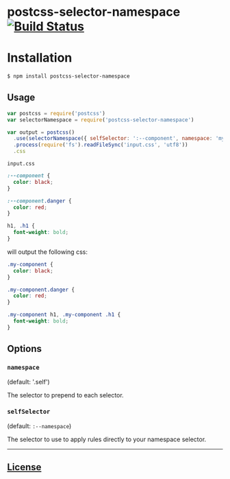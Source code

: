 # postcss-selector-namespace [![Build Status](https://travis-ci.org/topaxi/postcss-selector-namespace.svg?branch=master)](https://travis-ci.org/topaxi/postcss-selector-namespace)

# Installation

```bash
$ npm install postcss-selector-namespace
```

## Usage

```javascript
var postcss = require('postcss')
var selectorNamespace = require('postcss-selector-namespace')

var output = postcss()
  .use(selectorNamespace({ selfSelector: ':--component', namespace: 'my-component' }))
  .process(require('fs').readFileSync('input.css', 'utf8'))
  .css
```

`input.css`
```css
:--component {
  color: black;
}

:--component.danger {
  color: red;
}

h1, .h1 {
  font-weight: bold;
}
```

will output the following css:

```css
.my-component {
  color: black;
}

.my-component.danger {
  color: red;
}

.my-component h1, .my-component .h1 {
  font-weight: bold;
}
```

## Options

### `namespace`

(default: '.self')

The selector to prepend to each selector.

### `selfSelector`

(default: `:--namespace`)

The selector to use to apply rules directly to your namespace selector.

---

## [License](LICENSE)
